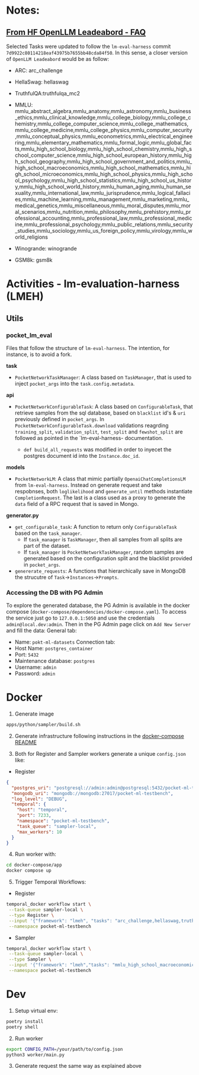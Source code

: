 # Notes:

## [From HF OpenLLM Leadeabord - FAQ](https://huggingface.co/spaces/HuggingFaceH4/open_llm_leaderboard)

Selected Tasks were updated to follow the `lm-eval-harness` commit `7d9922c80114218eaf43975b7655bb48cda84f50`. In this sense, a closer version of `OpenLLM Leadeabord` would be as follow:

* ARC: arc_challenge

* HellaSwag: hellaswag

* TruthfulQA:truthfulqa_mc2

* MMLU: mmlu_abstract_algebra,mmlu_anatomy,mmlu_astronomy,mmlu_business_ethics,mmlu_clinical_knowledge,mmlu_college_biology,mmlu_college_chemistry,mmlu_college_computer_science,mmlu_college_mathematics,mmlu_college_medicine,mmlu_college_physics,mmlu_computer_security,mmlu_conceptual_physics,mmlu_econometrics,mmlu_electrical_engineering,mmlu_elementary_mathematics,mmlu_formal_logic,mmlu_global_facts,mmlu_high_school_biology,mmlu_high_school_chemistry,mmlu_high_school_computer_science,mmlu_high_school_european_history,mmlu_high_school_geography,mmlu_high_school_government_and_politics,mmlu_high_school_macroeconomics,mmlu_high_school_mathematics,mmlu_high_school_microeconomics,mmlu_high_school_physics,mmlu_high_school_psychology,mmlu_high_school_statistics,mmlu_high_school_us_history,mmlu_high_school_world_history,mmlu_human_aging,mmlu_human_sexuality,mmlu_international_law,mmlu_jurisprudence,mmlu_logical_fallacies,mmlu_machine_learning,mmlu_management,mmlu_marketing,mmlu_medical_genetics,mmlu_miscellaneous,mmlu_moral_disputes,mmlu_moral_scenarios,mmlu_nutrition,mmlu_philosophy,mmlu_prehistory,mmlu_professional_accounting,mmlu_professional_law,mmlu_professional_medicine,mmlu_professional_psychology,mmlu_public_relations,mmlu_security_studies,mmlu_sociology,mmlu_us_foreign_policy,mmlu_virology,mmlu_world_religions

* Winogrande: winogrande

* GSM8k: gsm8k

# Activities - lm-evaluation-harness (LMEH)

## Utils
### pocket_lm_eval
Files that follow the structure of `lm-eval-harness`. The intention, for instance, is to avoid a fork.

**task**
* `PocketNetworkTaskManager`: A class based on `TaskManager`,  that is used to inject `pocket_args` into the `task.config.metadata`. 

**api**
* `PocketNetworkConfigurableTask`: A class based on `ConfigurableTask`, that retrieve samples from the sql database, based on `blacklist` id's & `uri` previously defined in `pocket_args`. In `PocketNetworkConfigurableTask.download` validations reagrding `training_split`, `validation_split`, `test_split` and `fewshot_split` are followed as pointed in the `lm-eval-harness- documentation. 

    * `def build_all_requests` was modified in order to inyecet the postgres document id into the `Instance.doc_id`.

**models**
* `PocketNetworkLM`:  A class that mimic partially `OpenaiChatCompletionsLM` from `lm-eval-harness`. Instead on generate request and take respobnses, both `loglikelihood` and `generate_until` methods instantiate `CompletionRequest`. The last is a class used as a proxy to generate the `data` field of a RPC request that is saved in Mongo.

**generator.py**
* `get_configurable_task`: A function to return only `ConfigurableTask` based on the `task_manager`. 
    * If `task_manager` is `TaskManager`, then all samples from all splits are part of the dataset. 
    * If `task_manager` is `PocketNetworkTaskManager`, random samples are generated based on the configuration split and the blacklist provided in `pocket_args`.
* `genererate_requests`: A functions that hierarchically save in MongoDB the strucutre of `Task`->`Instances`->`Prompts`.


### Accessing the DB with PG Admin

To explore the generated database, the PG Admin is available in the docker compose (`docker-compose/dependencies/docker-compose.yaml`).
To access the service just go to `127.0.0.1:5050` and use the credentials `admin@local.dev:admin`. 
Then in the PG Admin page click on `Add New Server` and fill the data:
General tab:
- Name: `pokt-ml-datasets`
Connection tab:
- Host Name: `postgres_container`
- Port: `5432`
- Maintenance database: `postgres`
- Username: `admin`
- Password: `admin`

# Docker

1. Generate image
```bash
apps/python/sampler/build.sh
```

2. Generate infrastructure following instructions in the [docker-compose README](../../../docker-compose/README.md)

3. Both for Register and Sampler workers generate a unique `config.json` like:

* Register

```json
{
  "postgres_uri": "postgresql://admin:admin@postgresql:5432/pocket-ml-testbench",
  "mongodb_uri": "mongodb://mongodb:27017/pocket-ml-testbench",
  "log_level": "DEBUG",
  "temporal": {
    "host": "temporal",
    "port": 7233,
    "namespace": "pocket-ml-testbench",
    "task_queue": "sampler-local",
    "max_workers": 10
  }
}
```

4. Run worker with:

```bash
cd docker-compose/app
docker compose up
```

5. Trigger Temporal Workflows:

* Register

```bash
temporal_docker workflow start \
 --task-queue sampler-local \
 --type Register \
 --input '{"framework": "lmeh", "tasks": "arc_challenge,hellaswag,truthfulqa_mc2,mmlu_abstract_algebra,mmlu_anatomy,mmlu_astronomy,mmlu_business_ethics,mmlu_clinical_knowledge,mmlu_college_biology,mmlu_college_chemistry,mmlu_college_computer_science,mmlu_college_mathematics,mmlu_college_medicine,mmlu_college_physics,mmlu_computer_security,mmlu_conceptual_physics,mmlu_econometrics,mmlu_electrical_engineering,mmlu_elementary_mathematics,mmlu_formal_logic,mmlu_global_facts,mmlu_high_school_biology,mmlu_high_school_chemistry,mmlu_high_school_computer_science,mmlu_high_school_european_history,mmlu_high_school_geography,mmlu_high_school_government_and_politics,mmlu_high_school_macroeconomics,mmlu_high_school_mathematics,mmlu_high_school_microeconomics,mmlu_high_school_physics,mmlu_high_school_psychology,mmlu_high_school_statistics,mmlu_high_school_us_history,mmlu_high_school_world_history,mmlu_human_aging,mmlu_human_sexuality,mmlu_international_law,mmlu_jurisprudence,mmlu_logical_fallacies,mmlu_machine_learning,mmlu_management,mmlu_marketing,mmlu_medical_genetics,mmlu_miscellaneous,mmlu_moral_disputes,mmlu_moral_scenarios,mmlu_nutrition,mmlu_philosophy,mmlu_prehistory,mmlu_professional_accounting,mmlu_professional_law,mmlu_professional_medicine,mmlu_professional_psychology,mmlu_public_relations,mmlu_security_studies,mmlu_sociology,mmlu_us_foreign_policy,mmlu_virology,mmlu_world_religions,winogrande,gsm8k"}' \
 --namespace pocket-ml-testbench
```

* Sampler

```bash
temporal_docker workflow start \
 --task-queue sampler-local \
 --type Sampler \
 --input '{"framework": "lmeh","tasks": "mmlu_high_school_macroeconomics", "requester_args": {"address": "random", "service": "random"}, "blacklist": [11, 12], "qty": 15}' \
 --namespace pocket-ml-testbench
```

# Dev

1. Setup virtual env:
```bash
poetry install
poetry shell
```

2. Run worker
```bash
export CONFIG_PATH=/your/path/to/config.json
python3 worker/main.py
```
3. Generate request the same way as explained above